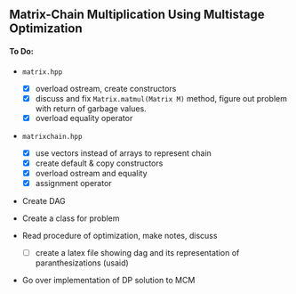 ## Matrix-Chain Multiplication Using Multistage Optimization 
#### To Do:

- `matrix.hpp` 
    - [x] overload ostream, create constructors
    - [x] discuss and fix `Matrix.matmul(Matrix M)` method, figure out 
    problem with return of garbage values. 
    - [x] overload equality operator 

- `matrixchain.hpp`
    - [x] use vectors instead of arrays to represent chain 
    - [x] create default & copy constructors 
    - [x] overload ostream and equality 
    - [x] assignment operator

- Create DAG 

- Create a class for problem 

- Read procedure of optimization, make notes, discuss 
    - [ ] create a latex file showing dag and its representation of 
        paranthesizations (usaid)

- Go over implementation of DP solution to MCM 